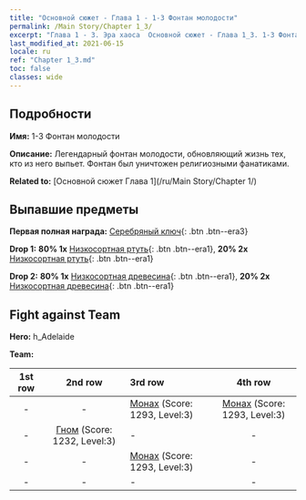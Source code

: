 ```yaml
---
title: "Основной сюжет - Глава 1 - 1-3 Фонтан молодости"
permalink: /Main Story/Chapter 1_3/
excerpt: "Глава 1 - 3. Эра хаоса  Основной сюжет - Глава 1_3. 1-3 Фонтан молодости"
last_modified_at: 2021-06-15
locale: ru
ref: "Chapter 1_3.md"
toc: false
classes: wide
---
```


## Подробности

 **Имя:** 1-3 Фонтан молодости

 **Описание:** Легендарный фонтан молодости, обновляющий жизнь тех, кто из него выпьет. Фонтан был уничтожен религиозными фанатиками.

 **Related to:** [Основной сюжет Глава 1](/ru/Main Story/Chapter 1/)

## Выпавшие предметы

 **Первая полная награда:** [Серебряный ключ](/ItemsRU/con_693/){: .btn .btn--era3}

 **Drop 1:** **80% 1x** [Низкосортная ртуть](/ItemsRU/mat_2/){: .btn .btn--era1}, **20% 2x** [Низкосортная ртуть](/ItemsRU/mat_2/){: .btn .btn--era1}

 **Drop 2:** **80% 1x** [Низкосортная древесина](/ItemsRU/mat_1/){: .btn .btn--era1}, **20% 2x** [Низкосортная древесина](/ItemsRU/mat_1/){: .btn .btn--era1}


## Fight against Team
 **Hero:** h_Adelaide

 **Team:**


  | 1st row | 2nd row | 3rd row | 4th row |
  |:----:|:----:|:----|:----:|
  | - | - | [Монах](/ru/units/Monk/) (Score: 1293, Level:3)  | [Монах](/ru/units/Monk/) (Score: 1293, Level:3)  |
  | - | [Гном](/ru/units/Dwarf/) (Score: 1232, Level:3)  | - | - |
  | - | - | [Монах](/ru/units/Monk/) (Score: 1293, Level:3)  | - |
  | - | - | - | - |


